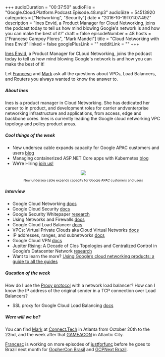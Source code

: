 +++
audioDuration = "00:37:50"
audioFile = "Google.Cloud.Platform.Podcast.Episode.48.mp3"
audioSize = 54513920
categories = ["Networking", "Security"]
date = "2016-10-19T01:07:49Z"
description = "Ines Envid, a Product Manager for Cloud Networking, joins the podcast today to tell us how mind blowing Google's network is and how you can make the best of it!"
draft = false
episodeNumber = 48
hosts = ["Francesc Campoy Flores", "Mark Mandel"]
title = "Cloud Networking with Ines Envid"
linked = false
googlePlusLink = ""
redditLink = ""
+++

[Ines Envid](https://twitter.com/inesenvid1), a Product Manager for CLoud Networking,
joins the podcast today to tell us how mind blowing Google's network is and how you
can make the best of it!

Let [Francesc](https://twitter.com/francesc) and [Mark](https://twitter.com/Neurotic)
ask all the questions about VPCs, Load Balancers, and Routers you always wanted to
know the answer to.

<!--more-->

##### About Ines

Ines is a product manager in Cloud Networking. She has dedicated her career to in product,
and development roles for carrier andventerprise networking infrastructure and applications,
from access, edge and backbone cores. Ines is currently leading the Google cloud networking
VPC topology and policy product areas.

##### Cool things of the week

- New undersea cable expands capacity for Google APAC customers and users [blog](https://cloudplatform.googleblog.com/2016/10/new-undersea-cable-expands-capacity-for-Google-APAC-customers-and-users.html)
- Managing containerized ASP.NET Core apps with Kubernetes [blog](https://cloudplatform.googleblog.com/2016/10/managing-containerized-ASP.NET-Core-apps-with-Kubernetes.html)
- We’re Hiring [join us!](https://www.google.com/about/careers/cloud/)

<div style="text-align: center">
  <img src="/images/post/PLCN.png" style="margin: auto;">
  <p style="font-size: 0.75em">New undersea cable expands capacity for Google APAC customers and users</p>
</div>

##### Interview

- Google Cloud Networking [docs](https://cloud.google.com/products/networking/)
- Google Cloud Security [docs](https://cloud.google.com/security/)
- Google Security Whitepaper [research](https://cloud.google.com/security/whitepaper)
- Using Networks and Firewalls [docs](https://cloud.google.com/compute/docs/networking)
- Google Cloud Load Balancer [docs](https://cloud.google.com/load-balancing/)
- VPCs: Virtual Private Clouds aka Cloud Virtual Networks [docs](https://cloud.google.com/virtual-network/)
- IP addresses, ranges, and subnetworks [docs](https://cloud.google.com/compute/docs/vm-ip-addresses)
- Google Cloud VPN [docs](https://cloud.google.com/compute/docs/vpn/overview)
- Jupiter Rising: A Decade of Clos Topologies and Centralized Control in Google’s Datacenter Network [research](http://research.google.com/pubs/pub43837.html)
- Want to learn the more? [Using Google’s cloud networking products: a guide to all the guides](https://cloudplatform.googleblog.com/2016/09/uusing-Googles-cloud-networking-products-a-guide-to-all-the-guides.html)

##### Question of the week

How do I use the [Proxy protocol](http://www.haproxy.org/download/1.5/doc/proxy-protocol.txt) with a network load balancer?
How can I know the IP address of the original sender in a TCP connection over Load Balancers?

- SSL proxy for Google Cloud Load Balancing [docs](https://cloud.google.com/compute/docs/load-balancing/tcp-ssl/#proxy-protocol)

##### Were will we be?

You can find [Mark](https://twitter.com/neurotic) at [Connect.Tech](http://connect-js.com/)
in Atlanta from October 20th to the 22nd, and the week after that [GAMEACON](http://www.gameacon.com/gameacon-ac)
in Atlantic City.

[Francesc](https://twitter.com/francesc) is working on more episodes of
[justforfunc](https://youtube.com/c/justforfunc) before he goes to Brazil
next month for [GopherCon Brasil](https://2016.gopherconbr.org/en/) and
[GCPNext Brazil](https://cloudplatformonline.com/NEXT2016-Brazil.html).